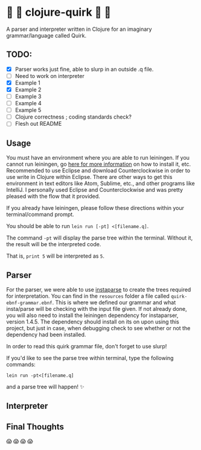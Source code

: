 # :cherry_blossom: :star2: clojure-quirk :star2: :cherry_blossom: 

A parser and interpreter written in Clojure for an imaginary grammar/language called Quirk. 

## TODO:
- [x]  Parser works just fine, able to slurp in an outside .q file. 
- [ ] Need to work on interpreter
- [x] Example 1 
- [x] Example 2 
- [ ] Example 3 
- [ ] Example 4 
- [ ] Example 5  
- [ ] Clojure correctness ; coding standards check? 
- [ ] Flesh out README 

## Usage

You must have an environment where you are able to run leiningen. If you cannot run leiningen, go [here for more information](https://leiningen.org/) on how to install it, etc. Recommended to use Eclipse and download Counterclockwise in order to use write in Clojure within Eclipse. There are other ways to get this environment in text editors like Atom, Sublime, etc., and other programs like IntelliJ. I personally used Eclipse and Counterclockwise and was pretty pleased with the flow that it provided. 

If you already have leiningen, please follow these directions within your terminal/command prompt. 

You should be able to run `lein run [-pt] <[filename.q]`. 

The command `-pt` will display the parse tree within the terminal. Without it, the result will be the interpreted code.

That is, `print 5` will be interpreted as `5`. 

## Parser 

For the parser, we were able to use [instaparse](https://github.com/Engelberg/instaparse) to create the trees required for interpretation. You can find in the `resources` folder a file called `quirk-ebnf-grammar.ebnf`. This is where we defined our grammar and what insta/parse will be checking with the input file given. If not already done, you will also need to install the leiningen dependency for instaparser, version 1.4.5. The dependency should install on its on upon using this project, but just in case, when debugging check to see whether or not the dependency had been installed. 

In order to read this quirk grammar file, don't forget to use slurp! 

If you'd like to see the parse tree within terminal, type the following commands: 

`lein run -pt<[filename.q]` 

and a parse tree will happen! :sparkles: 

## Interpreter 

## Final Thoughts 
:scream: :scream: :scream: :scream: 